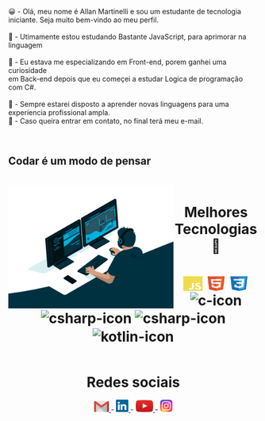 😀 - Olá, meu nome é Allan Martinelli e sou um estudante de tecnologia iniciante. Seja muito bem-vindo ao meu perfil.<br>
<br>
🤯 - Utimamente estou estudando Bastante JavaScript, para aprimorar na linguagem<br>
<br>
🤣 - Eu estava me especializando em Front-end, porem ganhei uma curiosidade<br>em Back-end depois que eu começei a estudar Logica de programação com C#.<br>
<br>
🤗 - Sempre estarei disposto a aprender novas linguagens para uma experiencia profissional ampla.<br>
📩 - Caso queira entrar em contato, no final terá meu e-mail.




<br>

## Codar é um modo de pensar
<div align ="center">
<div style="display: inline-block"><br>
  <img align="left" height="250" alt="coding-time" src="code.gif">
  <h1 align="center">Melhores Tecnologias 👾<h1>
  <img align="center" height="30" width="40" alt="js-icon"  src="https://raw.githubusercontent.com/devicons/devicon/master/icons/javascript/javascript-plain.svg">
  <img align="center" height="30" width="40" alt="html-icon" src="https://raw.githubusercontent.com/devicons/devicon/master/icons/html5/html5-original.svg">
  <img align="center" height="30" width="40" alt="css-icon" src="https://raw.githubusercontent.com/devicons/devicon/master/icons/css3/css3-original.svg">
  <img align="center" height="30" width="40" alt="c-icon" src="https://cdn.jsdelivr.net/gh/devicons/devicon/icons/cplusplus/cplusplus-original.svg" />
  <img align="center" height="30" width="40" alt="csharp-icon" src="https://cdn.jsdelivr.net/gh/devicons/devicon/icons/csharp/csharp-original.svg" />
  <img align="center" height="30" width="40" alt="csharp-icon" src="https://cdn.jsdelivr.net/gh/devicons/devicon/icons/python/python-original.svg" />
  <img align="center" height="30" width="40" alt="kotlin-icon" src="https://cdn.jsdelivr.net/gh/devicons/devicon/icons/kotlin/kotlin-plain-wordmark.svg" />




  
</div>
    <div >
   <h1>Redes sociais</h1>
  <a href = "mailto: souzadev22@gmail.com">
    <img width="30" src="gmail.svg">
  </a>
      <span>-</span>
  <a href = "https://www.linkedin.com/in/allan-souza-7106381a4/">
    <img width="25" src="linkedin.svg">
  </a>
           <span>-</span>
  <a href = "https://www.youtube.com/channel/UCxFrF1ii9Pu9IszLFJk0krw">
    <img width="35" src="youtube.svg">
  </a>
           <span>-</span>
  <a href = "https://www.instagram.com/allan_martinellih/">
    <img width="25" src="instagram.png">
  </a>
</div>
</div>



